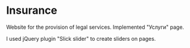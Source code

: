 # Insurance

Website for the provision of legal services. Implemented "Услуги" page. 

I used jQuery plugin "Slick slider" to create sliders on pages.